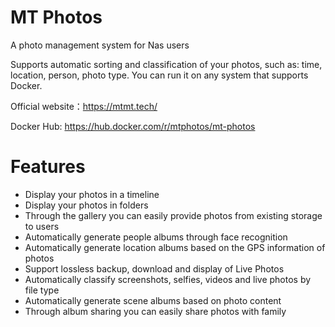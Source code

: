# MT Photos

A photo management system for Nas users

Supports automatic sorting and classification of your photos, such as: time, location, person, photo type.
You can run it on any system that supports Docker.

Official website：https://mtmt.tech/

Docker Hub: https://hub.docker.com/r/mtphotos/mt-photos


# Features

- Display your photos in a timeline
- Display your photos in folders
- Through the gallery you can easily provide photos from existing storage to users
- Automatically generate people albums through face recognition
- Automatically generate location albums based on the GPS information of photos
- Support lossless backup, download and display of Live Photos
- Automatically classify screenshots, selfies, videos and live photos by file type
- Automatically generate scene albums based on photo content
- Through album sharing you can easily share photos with family
